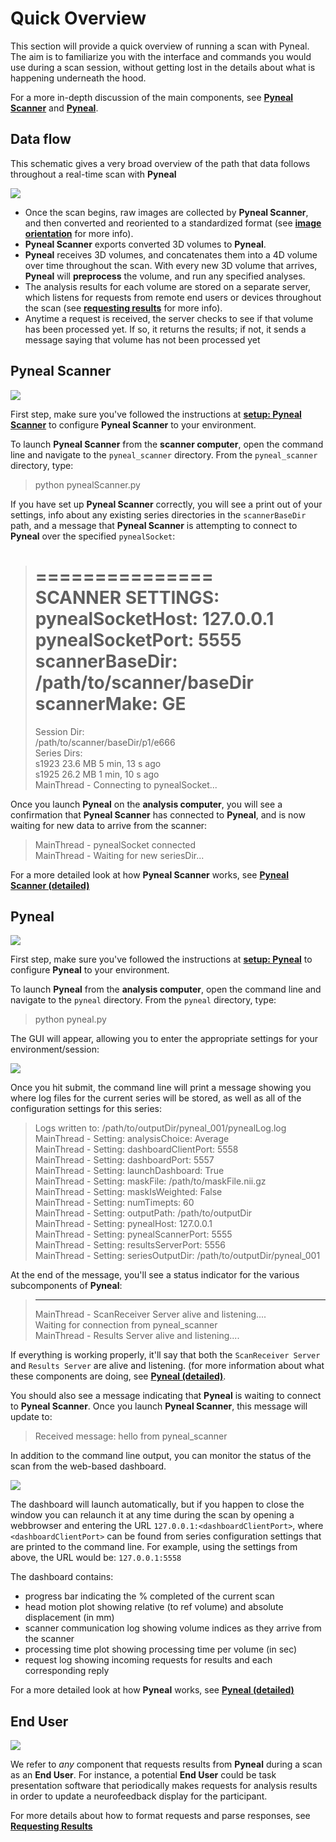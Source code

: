 # Quick Overview
This section will provide a quick overview of running a scan with Pyneal. The aim is to  familiarize you with the interface and commands you would use during a scan session, without getting lost in the details about what is happening underneath the hood. 

For a more in-depth discussion of the main components, see [**Pyneal Scanner**](/pynealScanner.md) and [**Pyneal**](/pyneal.md).

## Data flow
This schematic gives a very broad overview of the path that data follows throughout a real-time scan with **Pyneal**

![](images/overview/dataflow.png)

* Once the scan begins, raw images are collected by **Pyneal Scanner**, and then converted and reoriented to a standardized format (see [**image orientation**](/imageOrientation.md) for more info). 
* **Pyneal Scanner** exports converted 3D volumes to **Pyneal**.
* **Pyneal** receives 3D volumes, and concatenates them into a 4D volume over time throughout the scan. With every new 3D volume that arrives, **Pyneal** will **preprocess** the volume, and run any specified analyses. 
* The analysis results for each volume are stored on a separate server, which listens for requests from remote end users or devices throughout the scan (see [**requesting results**](/pyneal.md#requesting-results) for more info). 
* Anytime a request is received, the server checks to see if that volume has been processed yet. If so, it returns the results; if not, it sends a message saying that volume has not been processed yet


## Pyneal Scanner
![](images/overview/pynealScanner.png)

First step, make sure you've followed the instructions at [**setup: Pyneal Scanner**](setup.md#pyneal-scanner) to configure **Pyneal Scanner** to your environment. 

To launch **Pyneal Scanner** from the **scanner computer**, open the command line and navigate to the `pyneal_scanner` directory. From the `pyneal_scanner` directory, type:

> python pynealScanner.py

If you have set up **Pyneal Scanner** correctly, you will see a print out of your settings, info about any existing series directories in the `scannerBaseDir` path, and a message that **Pyneal Scanner** is attempting to connect to **Pyneal** over the specified `pynealSocket`:

> ===============  
> SCANNER SETTINGS:  
> pynealSocketHost: 127.0.0.1  
> pynealSocketPort: 5555  
> scannerBaseDir: /path/to/scanner/baseDir  
> scannerMake: GE    
> ============     
> Session Dir:  
> /path/to/scanner/baseDir/p1/e666  
> Series Dirs:  
> 		s1923	 23.6 MB	5 min, 13 s ago  
> 		s1925	 26.2 MB	1 min, 10 s ago    
> MainThread -  Connecting to pynealSocket...  

Once you launch **Pyneal** on the **analysis computer**, you will see a confirmation that **Pyneal Scanner** has connected to **Pyneal**, and is now waiting for new data to arrive from the scanner:

> MainThread -  pynealSocket connected  
> MainThread -  Waiting for new seriesDir...

For a more detailed look at how **Pyneal Scanner** works, see [**Pyneal Scanner (detailed)**](pynealScanner.md)


## Pyneal
![](images/overview/pyneal.png)

First step, make sure you've followed the instructions at [**setup: Pyneal**](setup.md#pyneal) to configure **Pyneal** to your environment. 

To launch **Pyneal** from the **analysis computer**, open the command line and navigate to the `pyneal` directory. From the `pyneal` directory, type:

> python pyneal.py

The GUI will appear, allowing you to enter the appropriate settings for your environment/session:

![](images/pynealSetupGUI.png)

Once you hit submit, the command line will print a message showing you where log files for the current series will be stored, as well as all of the configuration settings for this series:

> Logs written to: /path/to/outputDir/pyneal_001/pynealLog.log      
> MainThread -  Setting: analysisChoice: Average  
> MainThread -  Setting: dashboardClientPort: 5558  
> MainThread -  Setting: dashboardPort: 5557  
> MainThread -  Setting: launchDashboard: True   
> MainThread -  Setting: maskFile: /path/to/maskFile.nii.gz   
> MainThread -  Setting: maskIsWeighted: False  
> MainThread -  Setting: numTimepts: 60  
> MainThread -  Setting: outputPath: /path/to/outputDir    
> MainThread -  Setting: pynealHost: 127.0.0.1  
> MainThread -  Setting: pynealScannerPort: 5555  
> MainThread -  Setting: resultsServerPort: 5556  
> MainThread -  Setting: seriesOutputDir: /path/to/outputDir/pyneal_001  

At the end of the message, you'll see a status indicator for the various subcomponents of **Pyneal**:

> --------------------  
> MainThread -  ScanReceiver Server alive and listening....  
> Waiting for connection from pyneal_scanner  
> MainThread -  Results Server alive and listening....  

If everything is working properly, it'll say that both the `ScanReceiver Server` and `Results Server` are alive and listening. (for more information about what these components are doing, see [**Pyneal (detailed)**](pyneal.md). 

You should also see a message indicating that **Pyneal** is waiting to connect to **Pyneal Scanner**. Once you launch **Pyneal Scanner**, this message will update to:

> Received message:  hello from pyneal_scanner  

In addition to the command line output, you can monitor the status of the scan from the web-based dashboard. 

![](images/overview/dashboardAnnotated.png)

The dashboard will launch automatically, but if you happen to close the window you can relaunch it at any time during the scan by opening a webbrowser and entering the URL `127.0.0.1:<dashboardClientPort>`, where `<dashboardClientPort>` can be found from series configuration settings that are printed to the command line. For example, using the settings from above, the URL would be: `127.0.0.1:5558`

The dashboard contains:

* progress bar indicating the % completed of the current scan
* head motion plot showing relative (to ref volume) and absolute displacement (in mm)
* scanner communication log showing volume indices as they arrive from the scanner
* processing time plot showing processing time per volume (in sec)
* request log showing incoming requests for results and each corresponding reply  

For a more detailed look at how **Pyneal** works, see [**Pyneal (detailed)**](pyneal.md)


## End User

![](images/overview/endUser.png)

We refer to *any* component that requests results from **Pyneal** during a scan as an **End User**. For instance, a potential **End User** could be task presentation software that periodically makes requests for analysis results in order to update a neurofeedback display for the participant. 

For more details about how to format requests and parse responses, see [**Requesting Results**](pyneal.md#formatting-requests)
